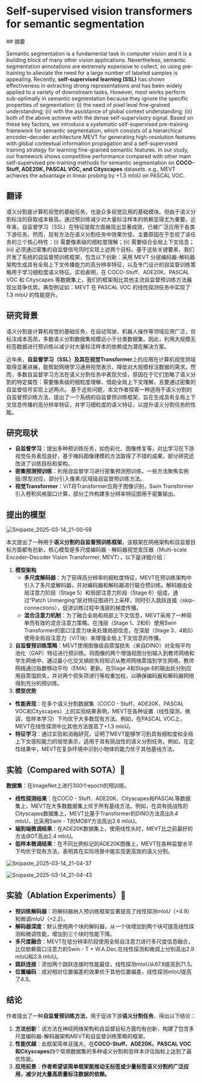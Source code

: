 # Self-supervised vision transformers for semantic segmentation
<ArticleMetadata/>
## 摘要

Semantic segmentation is a fundamental task in computer vision and it is a building block of many other vision applications. Nevertheless, semantic segmentation annotations are extremely expensive to collect, so using pre-training to alleviate the need for a large number of labeled samples is appealing. Recently, **self-supervised** **learning (SSL)** has shown effectiveness in extracting strong representations and has been widely applied to a variety of downstream tasks. However, most works perform sub-optimally in semantic segmentation because they ignore the specific properties of segmentation: (i) the need of pixel level fine-grained understanding; (ii) with the assistance of global context understanding; (iii) both of the above achieve with the dense self-supervisory signal. Based on these key factors, we introduce a systematic self-supervised pre-training framework for semantic segmentation, which consists of a hierarchical encoder–decoder architecture MEVT for generating high-resolution features with global contextual information propagation and a self-supervised training strategy for learning fine-grained semantic features. In our study, our framework shows competitive performance compared with other main self-supervised pre-training methods for semantic segmentation on **COCO-Stuff, ADE20K, PASCAL VOC, and Cityscapes** datasets. e.g., MEVT achieves the advantage in linear probing by +1.3 mIoU on PASCAL VOC.

## 翻译

语义分割是计算机视觉的基础任务，也是众多视觉应用的基础模块。但由于语义分割标注的获取成本极高，通过预训练减少对大量标注样本的依赖显得尤为重要。近年来，自监督学习（SSL）在特征提取方面展现出显著成效，已被广泛应用于各类下游任务。然而，现有方法在语义分割任务中效果欠佳，主要原因在于忽视了该任务的三个核心特性：(i) 需要像素级的细粒度理解；(ii) 需要结合全局上下文信息；(iii) 必须通过密集的自监督信号同时实现上述两个目标。基于这些关键要素，我们开发了系统的自监督预训练框架，包含以下创新：采用 MEVT 分层编码器-解码器架构生成具有全局上下文传播能力的高分辨率特征，以及专门设计的自监督训练策略用于学习细粒度语义特征。实验表明，在 COCO-Stuff、ADE20K、PASCAL VOC 和 Cityscapes 等数据集上，我们的框架相比其他主流自监督预训练方法展现出竞争优势。典型例证如：MEVT 在 PASCAL VOC 的线性探测任务中实现了 1.3 mIoU 的性能提升。

## 研究背景

语义分割是计算机视觉的基础任务，在自动驾驶、机器人操作等领域应用广泛，但标注成本高昂，多数语义分割数据集规模远小于分类数据集。因此，利用大规模无标签数据进行预训练以减少对大量标注样本的依赖成为潜在解决方案。 

近年来，**自监督学习（SSL）及其在视觉Transformer**上的应用在计算机视觉领域取得显著进展，能帮助网络学习通用视觉表示，降低对大规模标注数据的需求。然而，多数自监督学习方法在语义分割任务中表现欠佳，原因在于它们忽略了语义分割的特定属性：需要像素级的细粒度理解、借助全局上下文理解，且要通过密集的自监督信号实现上述两点。 基于这些问题，本文作者探索一种适用于语义分割的自监督预训练方法，提出了一个系统的自监督预训练框架，旨在生成具有全局上下文信息传播的高分辨率特征，并学习细粒度的语义特征，以提升语义分割任务的性能。 

## 研究现状

- **自监督学习**：提出多种预训练任务，如色彩化、图像修复等，对比学习在下游视觉任务表现良好，基于掩码图像建模的方法取得了不错的成果，部分研究还改进了训练目标和架构。
- **密集预测预训练**：利用自监督学习进行密集预测预训练，一些方法聚焦实例级/原型对应，部分引入像素/区域级自监督预训练方法。
- **视觉Transformer**：ViT将Transformer应用于图像识别，Swin Transformer引入卷积风格窗口计算，部分工作构建多分辨率特征图用于密集输出。

## 提出的模型

![Snipaste_2025-03-14_21-00-59](https://yangyang666.oss-cn-chengdu.aliyuncs.com/images/Snipaste_2025-03-14_21-00-59.png)





本文提出了一种用于**语义分割的自监督预训练框架**，该框架在网络架构和自监督目标方面都有创新，核心模型是多尺度编码器 - 解码器视觉变压器（Multi-scale Encoder–Decoder Vision Transformer, MEVT），以下是详细介绍： 

1. **模型架构**    
   - **多尺度解码器**：为了获得高分辨率的细粒度特征，MEVT在预训练架构中引入了多尺度解码器，并对编码器和解码器进行联合预训练。解码器由全局注意力阶段（Stage 5）和局部注意力阶段（Stage 6）组成，通过“Patch Unmerging”层对特征图进行上采样，同时引入跳跃连接（skip-connections），促进训练过程中浅层的梯度传播。    
   - **混合注意力机制**：为了融合全局和局部上下文信息，MEVT采用了一种简单而有效的混合注意力策略。在浅层（Stage 1、2和6）使用Swin Transformer的窗口注意力块来处理局部信息，在深层（Stage 3、4和5）使用全局自注意力（ViT块）来增强全局上下文信息的传播。 
2. **自监督预训练策略**：MEVT使用图像级自蒸馏损失（来自DINO）对全局平均池化（GAP）特征进行预训练。将图像的两个增强视图分别输入到教师网络和学生网络中，通过最小化交叉熵损失将知识从教师网络蒸馏到学生网络。教师网络通过指数移动平均（EMA）更新。在Stage 4和Stage 6的输出处分别应用自蒸馏损失，并对两个损失项进行等权重加权，以确保编码器和解码器网络得到充分的预训练。
3.  **模型优势**    
   - **性能表现**：在多个语义分割数据集（COCO - Stuff、ADE20K、PASCAL VOC和Cityscapes）上的实验结果表明，MEVT在各种设置（线性探测、微调、低样本学习）下均优于大多数现有方法。例如，在PASCAL VOC上，MEVT在线性探测中比其他方法提高了+1.3 mIoU。   
   - **特征学习**：通过实验和消融研究，证明了MEVT能够学习到具有细粒度和全局上下文感知能力的视觉表示，适用于具有挑战性的语义分割任务。例如，在定性结果中，MEVT在复杂环境中识别小物体的能力优于其他基线方法。 



## 实验（Compared with SOTA）:1st_place_medal:

**数据集**：在ImageNet上进行300个epoch的预训练。



- **线性探测结果**：在COCO - Stuff、ADE20K、Cityscapes和PASCAL等数据集上，MEVT在大多数数据集上优于所有基线方法。例如，在具有挑战性的Cityscapes数据集上，MEVT比基于Transformer的DINO方法高出8.4 mIoU，比采用Swin - T的MOBY方法高出2.6 mIoU。
- **端到端微调结果**：在ADE20K数据集上，使用线性头时，MEVT比之前最好的方法iBOT高出2.4 mIoU。
- **低样本微调结果**：在不同比例标记的ADE20K图像上，MEVT在各种监督水平下均优于现有方法，表明其在实际场景中能实现更高效的语义分割。



![Snipaste_2025-03-14_21-04-37](https://yangyang666.oss-cn-chengdu.aliyuncs.com/images/Snipaste_2025-03-14_21-04-37.png)



![Snipaste_2025-03-14_21-04-43](https://yangyang666.oss-cn-chengdu.aliyuncs.com/images/Snipaste_2025-03-14_21-04-43.png)



## 实验（Ablation Experiments）:1st_place_medal:

- **预训练解码器**：将解码器纳入预训练框架显著提高了线性探测mIoU（+4.9）和微调mIoU（+2.2）。
- **解码器深度**：默认使用两个块的解码器，从一个块增加到两个块可提高线性探测和微调性能，增加到三个块时性能下降。
- **多尺度融合**：MEVT在低分辨率阶段使用全局自注意力进行多尺度信息融合，比仅依赖窗口注意力的Swin - T + W.A.Dec.在线性探测和微调上分别高出2.9 mIoU和2.8 mIoU。
- **跳跃连接**：添加两个跳跃连接时性能最佳，线性探测mIoU从67.8提高到71.5。
- **位置编码**：成对相对位置偏差的效果优于其他位置偏差，线性探测mIoU提高了4.3。

## 结论

作者提出了一种**自监督预训练方法**，用于促进下游**语义分割任务**，得出以下结论：

1. **方法创新**：该方法在神经网络架构和自监督目标方面均有创新，构建了包含多尺度编码器-解码器架构MEVT和自监督训练策略的框架。
2. **性能优越**：此框架简单且强大，在**COCO-Stuff、ADE20K、PASCAL VOC和Cityscapes**四个常用数据集的多种语义分割和低样本评估指标上达到了最优性能。 
3. **应用前景**：**作者希望该简单框架能推动无标签或少量标签语义分割的广泛应用，减少对大量高质量标注数据的依赖。** 





